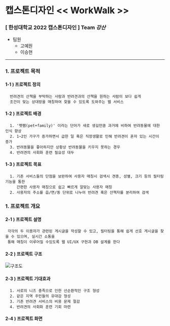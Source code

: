 # 캡스톤디자인 << WorkWalk >>

### [ 한성대학교 2022 캡스톤디자인 ] Team _강산_<br/>


- 팀원
  - 고예원
  - 이승현

---

### 1. 프로젝트 목적
  #### 1-1 ) 프로젝트 정의
```
  반려견의 산책을 부탁하는 사람과 반려견과의 산책을 원하는 사람이 보다 쉽게
  조건이 맞는 상대방을 매칭하여 찾을 수 있도록 도와주는 웹 서비스
```

  #### 1-2 ) 프로젝트 배경
```
  1. '펫팸(pet+family)' 이라는 단어가 새로 생길만큼 과거에 비하여 반려동물에 대한 인식 향상
  2. 1~2인 가구가 증가하면서 급한 일 혹은 직장생활로 인해 반려견이 혼자 있는 시간이 증가
  3. 반려동물을 좋아하지만 상황상 반려동물을 키우지 못하는 경우
  4. 반려견의 사회화 훈련 필요성 대두
```

  #### 1-3 ) 프로젝트 목표
```
  1. 기존 서비스들의 단점을 보완하여 사용자 매칭시 검색시 견종, 성별, 크기 등의 필터링 기능을 통한
     간편한 사용자 매칭으로 쉽고 빠르게 알맞는 사용자 매칭
  2. 사용자의 주소를 읍/면/동 단위로 나누어 반려견 혹은 산책자를 분리하여 검색
```

 ### 1. 프로젝트 개요
  #### 2-1 ) 프로젝트 설명
  ```
   각각의 두 이용자가 관련된 게시글을 작성할 수 있고, 필터링을 통해 쉽게 선호 게시글을 찾을 수 있으며, 실시간 소통을
   통해 매칭이 이루어질 수있도록 웹 UI/UX 구현과 DB 설계를 한다
  ```
  
  #### 2-2 ) 프로젝트 구조
  ![구조도](https://ifh.cc/g/Cb46tO.png)
  
  #### 2-3 ) 프로젝트 기대효과
  ```
    1. 서로의 니즈 충족으로 인한 선순환적인 구조 형성
    2. 같은 지역 주민들의 유대감 형성
    3. 기존 반려견 서비스의 비용 문제 절감
    4. 반려견의 사회화 훈련 기회 마련
```

  #### 2-4 ) 프로젝트 화면


